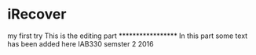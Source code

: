 # iRecover
my first try
This is the editing part *****************
In this part some text has been added here
IAB330 semster 2 2016

